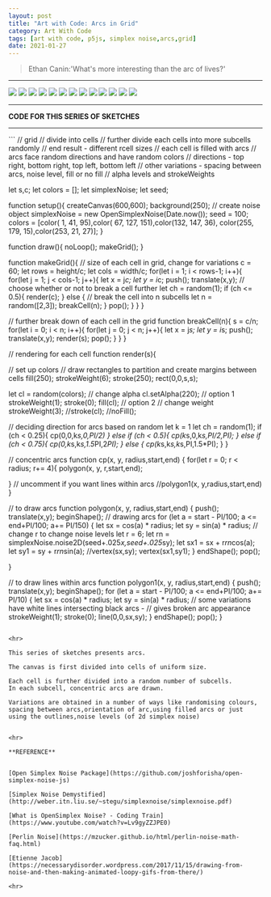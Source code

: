 ```yaml
---
layout: post
title: "Art with Code: Arcs in Grid"
category: Art With Code
tags: [art with code, p5js, simplex noise,arcs,grid]
date: 2021-01-27
---
```

> Ethan Canin:'What's more interesting than the arc of lives?'


<hr>
<img src = "/images/015a.png"/>
<img src = "/images/015b.png"/>  
<img src = "/images/015d.png"/>  
<img src = "/images/015e.png"/>  
<img src = "/images/015f.png"/>  
<img src = "/images/015g.png"/>  
<img src = "/images/015h.png"/>
<img src = "/images/015i.png"/>  
<img src = "/images/015j.png"/>  
<img src = "/images/015k.png"/>  
<img src = "/images/015l.png"/>
<img src = "/images/015m.png"/>  
<img src = "/images/015n.png"/>  
<hr>

**CODE FOR THIS SERIES OF SKETCHES**
<hr>
```
// grid
// divide into cells
// further divide each cells into more subcells randomly
// end result - different rcell sizes
// each cell is filled with arcs
// arcs face random directions and have random colors
// directions - top right, bottom right, top left, bottom left
// other variations - spacing between arcs, noise level, fill or no fill
// alpha levels and strokeWeights

let s,c;
let colors = [];
let simplexNoise;
let seed;

function setup(){
  createCanvas(600,600);
  background(250);
  // create noise object
  simplexNoise = new OpenSimplexNoise(Date.now());
  seed = 100;
  colors = [color( 1, 41, 95),color( 67, 127, 151),color(132, 147, 36),
            color(255, 179, 15),color(253, 21, 27)];
}

function draw(){
  noLoop();
  makeGrid();
}

function makeGrid(){
  // size of each cell in grid, change for variations
  c = 60;
  let rows = height/c;
  let cols = width/c;
  for(let i = 1; i < rows-1; i++){
    for(let j = 1; j < cols-1; j++){
      let x = j*c;
      let y = i*c;
      push();
      translate(x,y);
      // choose whether or not to break a cell further
      let ch = random(1);
      if (ch <= 0.5){
        render(c);
      }
      else {
        // break the cell into n subcells
        let n = random([2,3]);
        breakCell(n);
      }
      pop();
    }
  }
}

// further break down of each cell in the grid
function breakCell(n){
  s = c/n;
  for(let i = 0; i < n; i++){
    for(let j = 0; j < n; j++){
      let x = j*s;
      let y = i*s;
      push();
      translate(x,y);
      render(s);
      pop();
    }
  }
}

// rendering for each cell
function render(s){

  // set up colors
  // draw rectangles to partition and create margins between cells
  fill(250);
  strokeWeight(6);
  stroke(250);
  rect(0,0,s,s);


  let cl = random(colors);
  // change alpha
  cl.setAlpha(220);
  // option 1
  strokeWeight(1);
  stroke(0);
  fill(cl);
  // option 2
  // change weight
  strokeWeight(3);
  //stroke(cl);
  //noFill();

  // deciding direction for arcs based on random
  let k = 1
  let ch = random(1);
  if (ch < 0.25){
    cp(0,0,k*s,0,PI/2)
  }
  else if (ch < 0.5){
    cp(k*s,0,k*s,PI/2,PI);
  }
  else if (ch < 0.75){
    cp(0,k*s,k*s,1.5*PI,2*PI);
  }
  else {
    cp(k*s,k*s,k*s,PI,1.5*PI);
  }
}

// concentric arcs
function cp(x, y, radius,start,end) {
  for(let r = 0; r < radius; r+= 4){
    polygon(x, y, r,start,end);

  }
  // uncomment if you want lines within arcs
  //polygon1(x, y,radius,start,end)
}

// to draw arcs
function polygon(x, y, radius,start,end) {
  push();
  translate(x,y);
  beginShape();
  // drawing arcs
  for (let a = start - PI/100; a <= end+PI/100; a+= PI/150) {
    let sx = cos(a) * radius;
    let sy = sin(a) * radius;
    // change r to change noise levels
    let r = 6;
    let rn = simplexNoise.noise2D(seed+.025*x,seed+.025*sy);
    let sx1 = sx + r*rn*cos(a);
    let sy1 = sy + r*rn*sin(a);
    //vertex(sx,sy);
    vertex(sx1,sy1);
  }
  endShape();
  pop();

}

// to draw lines within arcs
function polygon1(x, y, radius,start,end) {
  push();
  translate(x,y);
  beginShape();
  for (let a = start - PI/100; a <= end+PI/100; a+= PI/10) {
    let sx = cos(a) * radius;
    let sy = sin(a) * radius;
    // some variations have white lines intersecting black arcs -
    // gives broken arc appearance
    strokeWeight(1);
    stroke(0);
    line(0,0,sx,sy);
  }
  endShape();
  pop();
}

```

<hr>

This series of sketches presents arcs.

The canvas is first divided into cells of uniform size.

Each cell is further divided into a random number of subcells.
In each subcell, concentric arcs are drawn.

Variations are obtained in a number of ways like randomising colours, spacing between arcs,orientation of arc,using filled arcs or just using the outlines,noise levels (of 2d simplex noise)


<hr>

**REFERENCE**


[Open Simplex Noise Package](https://github.com/joshforisha/open-simplex-noise-js)

[Simplex Noise Demystified](http://weber.itn.liu.se/~stegu/simplexnoise/simplexnoise.pdf)

[What is OpenSimplex Noise? - Coding Train](https://www.youtube.com/watch?v=Lv9gyZZJPE0)

[Perlin Noise](https://mzucker.github.io/html/perlin-noise-math-faq.html)

[Etienne Jacob](https://necessarydisorder.wordpress.com/2017/11/15/drawing-from-noise-and-then-making-animated-loopy-gifs-from-there/)

<hr>
